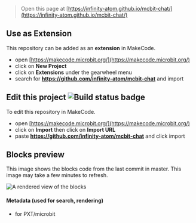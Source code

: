 
> Open this page at [https://infinity-atom.github.io/mcbit-chat/](https://infinity-atom.github.io/mcbit-chat/)

## Use as Extension

This repository can be added as an **extension** in MakeCode.

* open [https://makecode.microbit.org/](https://makecode.microbit.org/)
* click on **New Project**
* click on **Extensions** under the gearwheel menu
* search for **https://github.com/infinity-atom/mcbit-chat** and import

## Edit this project ![Build status badge](https://github.com/infinity-atom/mcbit-chat/workflows/MakeCode/badge.svg)

To edit this repository in MakeCode.

* open [https://makecode.microbit.org/](https://makecode.microbit.org/)
* click on **Import** then click on **Import URL**
* paste **https://github.com/infinity-atom/mcbit-chat** and click import

## Blocks preview

This image shows the blocks code from the last commit in master.
This image may take a few minutes to refresh.

![A rendered view of the blocks](https://github.com/infinity-atom/mcbit-chat/raw/master/.github/makecode/blocks.png)

#### Metadata (used for search, rendering)

* for PXT/microbit
<script src="https://pxt.azureedge.net/blob/192ce73678d26c889a124ca45cb225998d50338b//gh-pages-embed.js"></script>
